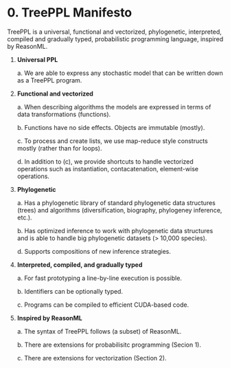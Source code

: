 # 0. TreePPL Manifesto

TreePPL is a universal, functional and vectorized, phylogenetic, interpreted, compiled and gradually typed, probabilistic programming language, inspired by ReasonML.

1. **Universal PPL**

	a. We are able to express any stochastic model that can be written down as a TreePPL program.

2. **Functional and vectorized**

	a. When describing algorithms the models are expressed in terms of data transformations (functions).

	b. Functions have no side effects. Objects are immutable (mostly).

	c. To process and create lists, we use map-reduce style constructs mostly (rather than for loops).
	
	d. In addition to (c), we provide shortcuts to handle vectorized operations such as instantiation, contacatenation, element-wise operations.
	
3. **Phylogenetic**

	a. Has a phylogenetic library of standard phylogenetic data structures (trees) and algorithms (diversification, biography, phylogeney inference, etc.).
	
	b. Has optimized inference to work with phylogenetic data structures and is able to handle big phylogenetic datasets (> 10,000 species).
	
	d. Supports compositions of new inference strategies.
	
4. **Interpreted, compiled, and gradually typed**

	a. For fast prototyping a line-by-line execution is possible.
	
	b. Identifiers can be optionally typed.
	
	c. Programs can be compiled to efficient CUDA-based code.
	
5. **Inspired by ReasonML**

	a. The syntax of TreePPL follows (a subset) of ReasonML.
	
	b. There are extensions for probabilisitc programming (Secion 1).
	
	c. There are extensions for vectorization (Section 2).
